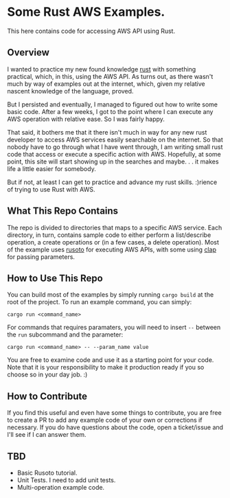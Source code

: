 # Some Rust AWS Examples.

This here contains code for accessing AWS API using Rust.

## Overview

I wanted to practice my new found knowledge [rust](https://www.rust-lang.org/)   with something practical, which, in this, using the AWS API. As turns out, as there wasn't much by way of examples out at the internet, which, given my relative nascent knowledge of the language, proved.

But I persisted and eventually, I managed to figured out how to write some basic code. After a few weeks, I got to the point where I can execute any AWS operation with relative ease. So I was fairly happy.

That said, it bothers me that it there isn't much in way for any new rust developer to access AWS services easily searchable on the internet. So that nobody have to go through what I have went through, I am writing small rust code that access or execute a specific action with AWS. Hopefully, at some point, this site will start showing up in the searches and maybe. . . it makes life a little easier for somebody.

But if not, at least I can get to practice and advance my rust skills. :)rience of trying to use Rust with AWS.

## What This Repo Contains

The repo is divided to directories that maps to a specific AWS service. Each directory, in turn, contains sample code to either perform a list/describe operation, a create operations or (in a few cases, a delete operation). Most of the example uses [rusoto](https://www.rusoto.org/) for executing AWS APIs, with some using [clap](https://docs.rs/clap/2.33.3/clap/) for passing parameters.

## How to Use This Repo

You can build most of the examples by simply running `cargo build` at the root of the project. To run an example command, you can simply:

`cargo run <command_name>`

For commands that requires paramaters, you will need to insert `--` between the `run` subcommand and the parameter:

`cargo run <command_name> -- --param_name value`

You are free to examine code and use it as a starting point for your code. Note that it is your responsibility to make it production ready if you so choose so in your day job. :)

## How to Contribute

If you find this useful and even have some things to contribute, you are free to create a PR to add any example code of your own or corrections if necessary. If you do have questions about the code, open a ticket/issue  and I'll see if I can answer them.

## TBD

- Basic Rusoto tutorial.
- Unit Tests. I need to add unit tests.
- Multi-operation example code.
